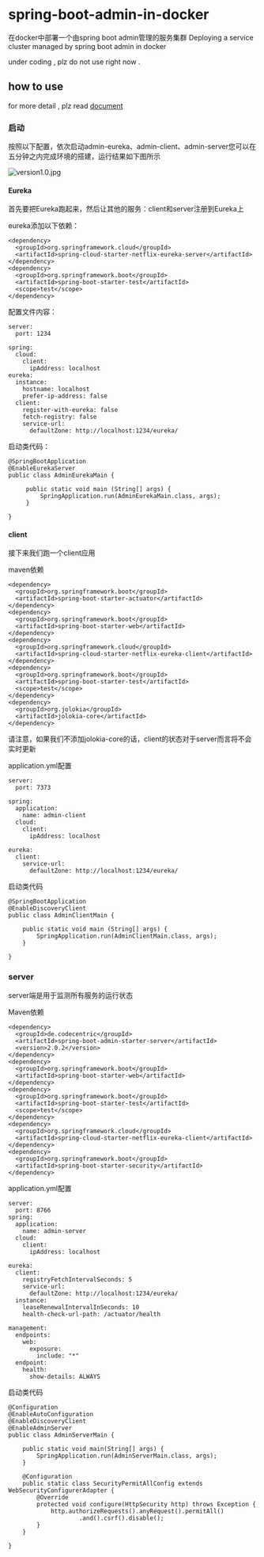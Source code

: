 # spring-boot-admin-in-docker
在docker中部署一个由spring boot admin管理的服务集群 Deploying a service cluster managed by spring boot admin in docker

under coding , plz do not use right now . 

## how to use

for more detail , plz read [document](http://codecentric.github.io/spring-boot-admin/2.0.2/#getting-started)

### 启动

按照以下配置，依次启动admin-eureka、admin-client、admin-server您可以在五分钟之内完成环境的搭建，运行结果如下图所示

![version1.0.jpg](https://github.com/liumapp/spring-boot-admin-in-docker/blob/master/pic/version1.0.jpg)

#### Eureka

首先要把Eureka跑起来，然后让其他的服务：client和server注册到Eureka上

eureka添加以下依赖：

    <dependency>
      <groupId>org.springframework.cloud</groupId>
      <artifactId>spring-cloud-starter-netflix-eureka-server</artifactId>
    </dependency>
    <dependency>
      <groupId>org.springframework.boot</groupId>
      <artifactId>spring-boot-starter-test</artifactId>
      <scope>test</scope>
    </dependency>
    
配置文件内容：

    server:
      port: 1234
    
    spring:
      cloud:
        client:
          ipAddress: localhost
    eureka:
      instance:
        hostname: localhost
        prefer-ip-address: false
      client:
        register-with-eureka: false
        fetch-registry: false
        service-url:
          defaultZone: http://localhost:1234/eureka/
          
启动类代码：
 
    @SpringBootApplication
    @EnableEurekaServer
    public class AdminEurekaMain {
    
         public static void main (String[] args) {
             SpringApplication.run(AdminEurekaMain.class, args);
         }
    
    }   
    
#### client

接下来我们跑一个client应用

maven依赖

    <dependency>
      <groupId>org.springframework.boot</groupId>
      <artifactId>spring-boot-starter-actuator</artifactId>
    </dependency>
    <dependency>
      <groupId>org.springframework.boot</groupId>
      <artifactId>spring-boot-starter-web</artifactId>
    </dependency>
    <dependency>
      <groupId>org.springframework.cloud</groupId>
      <artifactId>spring-cloud-starter-netflix-eureka-client</artifactId>
    </dependency>
    <dependency>
      <groupId>org.springframework.boot</groupId>
      <artifactId>spring-boot-starter-test</artifactId>
      <scope>test</scope>
    </dependency>
    <dependency>
      <groupId>org.jolokia</groupId>
      <artifactId>jolokia-core</artifactId>
    </dependency>
    
请注意，如果我们不添加jolokia-core的话，client的状态对于server而言将不会实时更新

application.yml配置
    
    server:
      port: 7373
    
    spring:
      application:
        name: admin-client
      cloud:
        client:
          ipAddress: localhost
    
    eureka:
      client:
        service-url:
          defaultZone: http://localhost:1234/eureka/
    
启动类代码

    @SpringBootApplication
    @EnableDiscoveryClient
    public class AdminClientMain {
    
        public static void main (String[] args) {
            SpringApplication.run(AdminClientMain.class, args);
        }
    
    }
    
### server

server端是用于监测所有服务的运行状态

Maven依赖

    <dependency>
      <groupId>de.codecentric</groupId>
      <artifactId>spring-boot-admin-starter-server</artifactId>
      <version>2.0.2</version>
    </dependency>
    <dependency>
      <groupId>org.springframework.boot</groupId>
      <artifactId>spring-boot-starter-web</artifactId>
    </dependency>
    <dependency>
      <groupId>org.springframework.boot</groupId>
      <artifactId>spring-boot-starter-test</artifactId>
      <scope>test</scope>
    </dependency>
    <dependency>
      <groupId>org.springframework.cloud</groupId>
      <artifactId>spring-cloud-starter-netflix-eureka-client</artifactId>
    </dependency>
    <dependency>
      <groupId>org.springframework.boot</groupId>
      <artifactId>spring-boot-starter-security</artifactId>
    </dependency>
    
application.yml配置

    server:
      port: 8766
    spring:
      application:
        name: admin-server
      cloud:
        client:
          ipAddress: localhost
    
    eureka:
      client:
        registryFetchIntervalSeconds: 5
        service-url:
          defaultZone: http://localhost:1234/eureka/
      instance:
        leaseRenewalIntervalInSeconds: 10
        health-check-url-path: /actuator/health
    
    management:
      endpoints:
        web:
          exposure:
            include: "*"
      endpoint:
        health:
          show-details: ALWAYS    

启动类代码

    @Configuration
    @EnableAutoConfiguration
    @EnableDiscoveryClient
    @EnableAdminServer
    public class AdminServerMain {
    
        public static void main(String[] args) {
            SpringApplication.run(AdminServerMain.class, args);
        }
    
        @Configuration
        public static class SecurityPermitAllConfig extends WebSecurityConfigurerAdapter {
            @Override
            protected void configure(HttpSecurity http) throws Exception {
                http.authorizeRequests().anyRequest().permitAll()
                        .and().csrf().disable();
            }
        }
    
    }                    